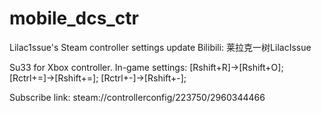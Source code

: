# mobile_dcs_ctr
 Lilac1ssue's Steam controller settings update
 Bilibili: 莱拉克一树LilacIssue

Su33 for Xbox controller.
In-game settings:
[Rshift+R]→[Rshift+O];
[Rctrl+=]→[Rshift+=];
[Rctrl+-]→[Rshift+-];

Subscribe link: steam://controllerconfig/223750/2960344466